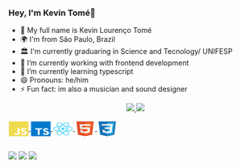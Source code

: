 ### Hey, I'm Kevin Tomé👋

- 👤 My full name is Kevin Lourenço Tomé
- 🌍 I'm from São Paulo, Brazil 
- 🏛️ I'm currently graduaring in Science and Tecnology/ UNIFESP
- 🔭 I’m currently working with frontend development
- 🌱 I’m currently learning typescript
- 😄 Pronouns: he/him
- ⚡ Fun fact: im also a musician and sound designer

<div align="center">
  <a href="https://github.com/KevinTome">
  <img height="180em" src="https://github-readme-stats.vercel.app/api?username=KevinTome&show_icons=true&theme=dracula&include_all_commits=true&count_private=true"/>
  <img height="180em" src="https://github-readme-stats.vercel.app/api/top-langs/?username=KevinTome&layout=compact&langs_count=7&theme=dracula"/>
</div>

<div style="display: inline_block"><br>
  <img align="center" alt="Kevin-Js" height="30" width="40" src="https://raw.githubusercontent.com/devicons/devicon/master/icons/javascript/javascript-plain.svg">
  <img align="center" alt="Kevin-Ts" height="30" width="40" src="https://raw.githubusercontent.com/devicons/devicon/master/icons/typescript/typescript-plain.svg">
  <img align="center" alt="Kevin-React" height="30" width="40" src="https://raw.githubusercontent.com/devicons/devicon/master/icons/react/react-original.svg">
  <img align="center" alt="Kevin-HTML" height="30" width="40" src="https://raw.githubusercontent.com/devicons/devicon/master/icons/html5/html5-original.svg">
  <img align="center" alt="Kevin-CSS" height="30" width="40" src="https://raw.githubusercontent.com/devicons/devicon/master/icons/css3/css3-original.svg">
</div>
 
  ##
  
<div style="margin-top: 30px"> 
  <a href="https://www.instagram.com/keviin_tome" target="_blank"><img src="https://img.shields.io/badge/-Instagram-%23E4405F?style=for-the-badge&logo=instagram&logoColor=white" target="_blank"></a>
  <a href = "mailto:k.tome@unifesp.br"><img src="https://img.shields.io/badge/-Gmail-%23333?style=for-the-badge&logo=gmail&logoColor=white" target="_blank"></a>
  <a href="https://www.linkedin.com/in/kevin-tome" target="_blank"><img src="https://img.shields.io/badge/-LinkedIn-%230077B5?style=for-the-badge&logo=linkedin&logoColor=white" target="_blank"></a> 
 </div>

